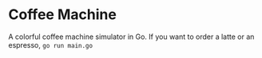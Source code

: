 # Coffee Machine

A colorful coffee machine simulator in Go.
If you want to order a latte or an espresso, `go run main.go`
